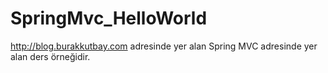# SpringMvc_HelloWorld
http://blog.burakkutbay.com adresinde yer alan Spring MVC adresinde yer alan ders örneğidir.
